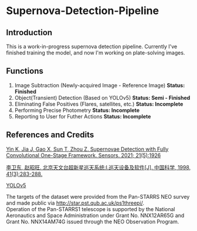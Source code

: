# Supernova-Detection-Pipeline

## Introduction
This is a work-in-progress supernova detection pipeline. Currently I've finished training the model, and now I'm working on plate-solving images.

## Functions
1. Image Subtraction (Newly-acquired Image - Reference Image) **Status: Finished**
2. Object(Transient) Detection (Based on YOLOv5)   **Status: Semi - Finished**
3. Eliminating False Positives (Flares, satellites, etc.) **Status: Incomplete**
4. Performing Precise Photometry **Status: Incomplete**
5. Reporting to User for Futher Actions **Status: Incomplete**

## References and Credits
[Yin K, Jia J, Gao X, Sun T, Zhou Z. Supernovae Detection with Fully Convolutional One-Stage Framework. Sensors. 2021; 21(5):1926](https://www.mdpi.com/1424-8220/21/5/1926)   

[李卫东, 赵昭旺. 北京天文台超新星巡天系统:Ⅰ.巡天设备及软件[J]. 中国科学, 1998, 41(3):283-288.](http://qikan.cqvip.com/Qikan/Article/Detail?id=2931272)  
  
[YOLOv5](https://github.com/ultralytics/yolov5)

The targets of the dataset were provided from the Pan-STARRS NEO survey and made public via http://star.pst.qub.ac.uk/ps1threepi/.  
Operation of the Pan-STARRS1 telescope is supported by the National Aeronautics and Space Administration under Grant No. NNX12AR65G and Grant No. NNX14AM74G issued through the NEO Observation Program.

